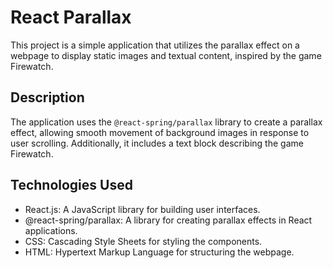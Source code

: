 # React Parallax

This project is a simple application that utilizes the parallax effect on a webpage to display static images and textual content, inspired by the game Firewatch.

## Description

The application uses the `@react-spring/parallax` library to create a parallax effect, allowing smooth movement of background images in response to user scrolling. Additionally, it includes a text block describing the game Firewatch.

## Technologies Used

- React.js: A JavaScript library for building user interfaces.
- @react-spring/parallax: A library for creating parallax effects in React applications.
- CSS: Cascading Style Sheets for styling the components.
- HTML: Hypertext Markup Language for structuring the webpage.
